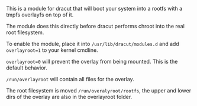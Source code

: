 This is a module for dracut that will boot your system into a rootfs with a tmpfs overlayfs on top of it. 

The module does this directly before dracut performs chroot into the real root filesystem. 

To enable the module, place it into `/usr/lib/dracut/modules.d` and add `overlayroot=1` to your kernel cmdline. 

`overlayroot=0` will prevent the overlay from being mounted. This is the default behavior. 

`/run/overlayroot` will contain all files for the overlay.

The root filesystem is moved `/run/overalyroot/rootfs`, the upper and lower dirs of the overlay are also in the overlayroot folder. 

